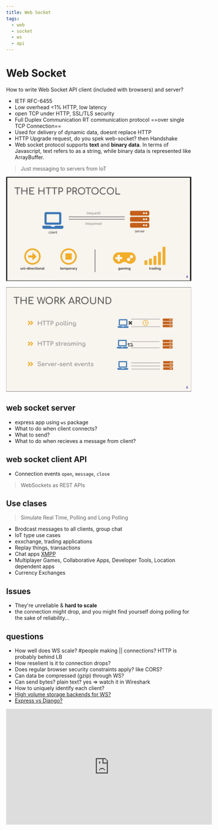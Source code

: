 ```yaml
---
title: Web Socket
tags:
  - web
  - socket
  - ws
  - api
---
```


# Web Socket

<TagLinks />

How to write Web Socket API client (included with browsers) and server?

- IETF RFC-6455
- Low overhead <1% HTTP, low latency
- open TCP under HTTP, SSL/TLS security
- Full Duplex Communication RT communication protocol ==over single TCP Connection==
- Used for delivery of dynamic data, doesnt replace HTTP
- HTTP Upgrade request, do you spek web-socket? then Handshake
- Web socket protocol supports **text** and **binary data**. In terms of Javascript, text refers to as a string, while binary data is represented like ArrayBuffer.

> Just messaging to servers from IoT

![Why use web sockets](../.vuepress/public/img/browser/web-sockets.png)

![Workarounds to web socket](../.vuepress/public/img/browser/ws-workarounds.png)

## web socket server

- express app using `ws` package
- What to do when client connects?
- What to send?
- What to do when recieves a message from client?

## web socket client API

- Connection events `open`, `message`, `close`

> WebSockets as REST APIs

## Use clases

> Simulate Real Time, Polling and Long Polling

- Brodcast messages to all clients, group chat
- IoT type use cases
- exxchange, trading applications
- Replay things, transactions
- Chat apps [XMPP](https://en.wikipedia.org/wiki/XMPP)
- Multiplayer Games, Collaborative Apps, Developer Tools, Location dependent apps
- Currency Exchanges

## Issues

- They're unreliable & **hard to scale**
- the connection might drop, and you might find yourself doing polling for the sake of reliability...

## questions

- How well does WS scale? #people making || connections? HTTP is probably behind LB
- How reselient is it to connection drops?
- Does regular browser security constraints apply? like CORS?
- Can data be compressed (gzip) through WS?
- Can send bytes? plain text? yes => watch it in Wireshark
- How to uniquely identify each client?
- [High volume storage backends for WS?](https://stackoverflow.com/questions/21386318/storage-backend-based-on-websockets)
- [Express vs Django?](https://stackoverflow.com/questions/57945868/djangorest-vs-expressjs-which-1-should-i-choose-to-build-rest-api)

<iframe width="560" height="315" src="https://www.youtube.com/embed/khULSvz_hdE" title="YouTube video player" frameborder="0" allow="accelerometer; autoplay; clipboard-write; encrypted-media; gyroscope; picture-in-picture" allowfullscreen></iframe>

<Footer />
